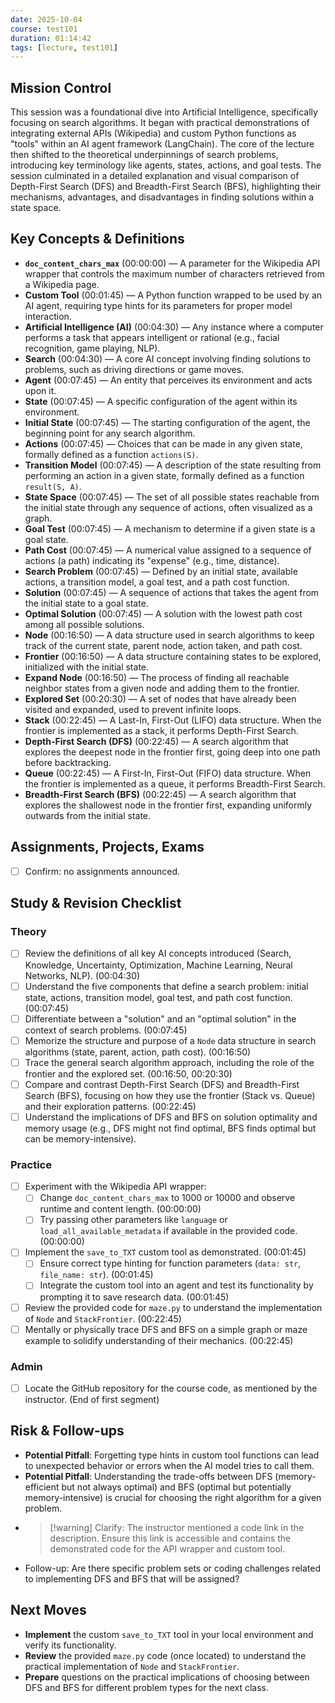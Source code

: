 ```yaml
---
date: 2025-10-04
course: test101
duration: 01:14:42
tags: [lecture, test101]
---
```


## Mission Control
This session was a foundational dive into Artificial Intelligence, specifically focusing on search algorithms. It began with practical demonstrations of integrating external APIs (Wikipedia) and custom Python functions as "tools" within an AI agent framework (LangChain). The core of the lecture then shifted to the theoretical underpinnings of search problems, introducing key terminology like agents, states, actions, and goal tests. The session culminated in a detailed explanation and visual comparison of Depth-First Search (DFS) and Breadth-First Search (BFS), highlighting their mechanisms, advantages, and disadvantages in finding solutions within a state space.

## Key Concepts & Definitions
- **`doc_content_chars_max`** (00:00:00) — A parameter for the Wikipedia API wrapper that controls the maximum number of characters retrieved from a Wikipedia page.
- **Custom Tool** (00:01:45) — A Python function wrapped to be used by an AI agent, requiring type hints for its parameters for proper model interaction.
- **Artificial Intelligence (AI)** (00:04:30) — Any instance where a computer performs a task that appears intelligent or rational (e.g., facial recognition, game playing, NLP).
- **Search** (00:04:30) — A core AI concept involving finding solutions to problems, such as driving directions or game moves.
- **Agent** (00:07:45) — An entity that perceives its environment and acts upon it.
- **State** (00:07:45) — A specific configuration of the agent within its environment.
- **Initial State** (00:07:45) — The starting configuration of the agent, the beginning point for any search algorithm.
- **Actions** (00:07:45) — Choices that can be made in any given state, formally defined as a function `actions(S)`.
- **Transition Model** (00:07:45) — A description of the state resulting from performing an action in a given state, formally defined as a function `result(S, A)`.
- **State Space** (00:07:45) — The set of all possible states reachable from the initial state through any sequence of actions, often visualized as a graph.
- **Goal Test** (00:07:45) — A mechanism to determine if a given state is a goal state.
- **Path Cost** (00:07:45) — A numerical value assigned to a sequence of actions (a path) indicating its "expense" (e.g., time, distance).
- **Search Problem** (00:07:45) — Defined by an initial state, available actions, a transition model, a goal test, and a path cost function.
- **Solution** (00:07:45) — A sequence of actions that takes the agent from the initial state to a goal state.
- **Optimal Solution** (00:07:45) — A solution with the lowest path cost among all possible solutions.
- **Node** (00:16:50) — A data structure used in search algorithms to keep track of the current state, parent node, action taken, and path cost.
- **Frontier** (00:16:50) — A data structure containing states to be explored, initialized with the initial state.
- **Expand Node** (00:16:50) — The process of finding all reachable neighbor states from a given node and adding them to the frontier.
- **Explored Set** (00:20:30) — A set of nodes that have already been visited and expanded, used to prevent infinite loops.
- **Stack** (00:22:45) — A Last-In, First-Out (LIFO) data structure. When the frontier is implemented as a stack, it performs Depth-First Search.
- **Depth-First Search (DFS)** (00:22:45) — A search algorithm that explores the deepest node in the frontier first, going deep into one path before backtracking.
- **Queue** (00:22:45) — A First-In, First-Out (FIFO) data structure. When the frontier is implemented as a queue, it performs Breadth-First Search.
- **Breadth-First Search (BFS)** (00:22:45) — A search algorithm that explores the shallowest node in the frontier first, expanding uniformly outwards from the initial state.

## Assignments, Projects, Exams
- [ ] Confirm: no assignments announced.

## Study & Revision Checklist

### Theory
- [ ] Review the definitions of all key AI concepts introduced (Search, Knowledge, Uncertainty, Optimization, Machine Learning, Neural Networks, NLP). (00:04:30)
- [ ] Understand the five components that define a search problem: initial state, actions, transition model, goal test, and path cost function. (00:07:45)
- [ ] Differentiate between a "solution" and an "optimal solution" in the context of search problems. (00:07:45)
- [ ] Memorize the structure and purpose of a `Node` data structure in search algorithms (state, parent, action, path cost). (00:16:50)
- [ ] Trace the general search algorithm approach, including the role of the frontier and the explored set. (00:16:50, 00:20:30)
- [ ] Compare and contrast Depth-First Search (DFS) and Breadth-First Search (BFS), focusing on how they use the frontier (Stack vs. Queue) and their exploration patterns. (00:22:45)
- [ ] Understand the implications of DFS and BFS on solution optimality and memory usage (e.g., DFS might not find optimal, BFS finds optimal but can be memory-intensive).

### Practice
- [ ] Experiment with the Wikipedia API wrapper:
    - [ ] Change `doc_content_chars_max` to 1000 or 10000 and observe runtime and content length. (00:00:00)
    - [ ] Try passing other parameters like `language` or `load_all_available_metadata` if available in the provided code. (00:00:00)
- [ ] Implement the `save_to_TXT` custom tool as demonstrated. (00:01:45)
    - [ ] Ensure correct type hinting for function parameters (`data: str`, `file_name: str`). (00:01:45)
    - [ ] Integrate the custom tool into an agent and test its functionality by prompting it to save research data. (00:01:45)
- [ ] Review the provided code for `maze.py` to understand the implementation of `Node` and `StackFrontier`. (00:22:45)
- [ ] Mentally or physically trace DFS and BFS on a simple graph or maze example to solidify understanding of their mechanics. (00:22:45)

### Admin
- [ ] Locate the GitHub repository for the course code, as mentioned by the instructor. (End of first segment)

## Risk & Follow-ups
- **Potential Pitfall**: Forgetting type hints in custom tool functions can lead to unexpected behavior or errors when the AI model tries to call them.
- **Potential Pitfall**: Understanding the trade-offs between DFS (memory-efficient but not always optimal) and BFS (optimal but potentially memory-intensive) is crucial for choosing the right algorithm for a given problem.
- > [!warning] Clarify: The instructor mentioned a code link in the description. Ensure this link is accessible and contains the demonstrated code for the API wrapper and custom tool.
- Follow-up: Are there specific problem sets or coding challenges related to implementing DFS and BFS that will be assigned?

## Next Moves
- **Implement** the custom `save_to_TXT` tool in your local environment and verify its functionality.
- **Review** the provided `maze.py` code (once located) to understand the practical implementation of `Node` and `StackFrontier`.
- **Prepare** questions on the practical implications of choosing between DFS and BFS for different problem types for the next class.